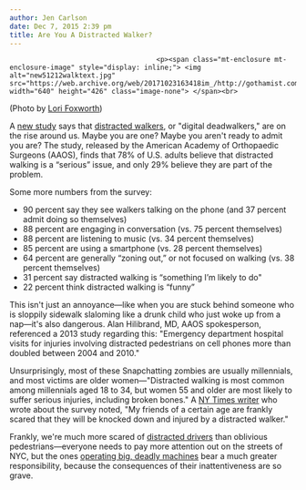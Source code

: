 ```yaml
---
author: Jen Carlson
date: Dec 7, 2015 2:39 pm
title: Are You A Distracted Walker?
---
```


	
										<p><span class="mt-enclosure mt-enclosure-image" style="display: inline;"> <img alt="new51212walktext.jpg" src="https://web.archive.org/web/20171023163418im_/http://gothamist.com/attachments/arts_jen/new51212walktext.jpg" width="640" height="426" class="image-none"> </span><br>
<span class="photo_caption">(Photo by <a href="https://web.archive.org/web/20171023163418/https://www.flickr.com/photos/lorih/3425708734/">Lori Foxworth</a>)</span></p>

<p>A <a href="https://web.archive.org/web/20171023163418/http://newsroom.aaos.org/media-resources/news/distracted-walking-a-serious-issue-for-you-not-me.htm">new study</a> says that <a href="https://web.archive.org/web/20171023163418/http://gothamist.com/tags/textingwhilewalking">distracted walkers</a>, or &quot;digital deadwalkers,&quot; are on the rise around us. Maybe you are one? Maybe you aren&apos;t ready to admit you are? The study, released by the American Academy of Orthopaedic Surgeons (AAOS), finds that 78% of U.S. adults believe that distracted walking is a &#x201C;serious&#x201D; issue, and only 29% believe they are part of the problem. </p>

<p>Some more numbers from the survey:<br>
</p><ul><li>90 percent say they see walkers talking on the phone (and 37 percent admit doing so themselves)<br>
</li><li>88 percent are engaging in conversation (vs. 75 percent themselves)<br>
</li><li>88 percent are listening to music (vs. 34 percent themselves)<br>
</li><li>85 percent are using a smartphone (vs. 28 percent themselves)<br>
</li><li>64 percent are generally &#x201C;zoning out,&#x201D; or not focused on walking (vs. 38 percent themselves)<br>
</li><li>31 percent say distracted walking is &#x201C;something I&#x2019;m likely to do&quot;<br>
</li><li>22 percent think distracted walking is &#x201C;funny&#x201D;</li></ul><p></p>

<p>This isn&apos;t just an annoyance&#x2014;like when you are stuck behind someone who is sloppily sidewalk slaloming like a drunk child who just woke up from a nap&#x2014;it&apos;s also dangerous. Alan Hilibrand, MD, AAOS spokesperson, referenced a 2013 study regarding this: &quot;Emergency department hospital visits for injuries involving distracted pedestrians on cell phones more than doubled between 2004 and 2010.&quot; </p>

<p>Unsurprisingly, most of these Snapchatting zombies are usually millennials, and most victims are older women&#x2014;&quot;Distracted walking is most common among millennials aged 18 to 34, but women 55 and older are most likely to suffer serious injuries, including broken bones.&quot; A <a href="https://web.archive.org/web/20171023163418/http://well.blogs.nytimes.com/2015/12/07/its-not-just-drivers-being-driven-to-distraction/?smid=fb-nytwell&amp;smtyp=cur">NY Times writer</a> who wrote about the survey noted, &quot;My friends of a certain age are frankly scared that they will be knocked down and injured by a distracted walker.&quot;</p>

<p>Frankly, we&apos;re much more scared of <a href="https://web.archive.org/web/20171023163418/http://gothamist.com/2015/09/20/man_pregnant_woman_struck_by_separa.php">distracted drivers</a> than oblivious pedestrians&#x2014;everyone needs to pay more attention out on the streets of NYC, but the ones <a href="https://web.archive.org/web/20171023163418/http://gothamist.com/2015/12/07/suv_driver_kills_30-yr-old_woman_on.php">operating big, deadly machines</a> bear a much greater responsibility, because the consequences of their inattentiveness are so grave.</p>					
										
									
				